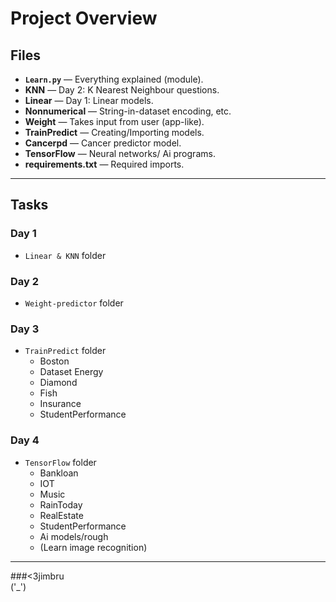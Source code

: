 # Project Overview

## Files

- **`Learn.py`** — Everything explained (module).
- **KNN** — Day 2: K Nearest Neighbour questions.
- **Linear** — Day 1: Linear models.
- **Nonnumerical** — String-in-dataset encoding, etc.
- **Weight** — Takes input from user (app-like).
- **TrainPredict** — Creating/Importing models.
- **Cancerpd** — Cancer predictor model.
- **TensorFlow** — Neural networks/ Ai programs.
- **requirements.txt** — Required imports.

---

## Tasks

### Day 1
- `Linear & KNN` folder

### Day 2
- `Weight-predictor` folder

### Day 3
- `TrainPredict` folder
  - Boston
  - Dataset Energy
  - Diamond
  - Fish
  - Insurance
  - StudentPerformance

### Day 4
- `TensorFlow` folder
  - Bankloan
  - IOT
  - Music
  - RainToday
  - RealEstate
  - StudentPerformance
  - Ai models/rough
  - (Learn image recognition)

------

###<3jimbru  
('_')